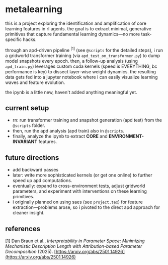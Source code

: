 # metalearning

this is a project exploring the identification and amplification of core learning features in rl agents. the goal is to extract minimal, generative primitives that capture fundamental learning dynamics—no more task-specific hacks.

through an apd-driven pipeline $^{[1]}$ (see `@scripts` for the detailed steps), i run a gridworld transformer training (via `apd_test_on_transformer.py`) to dump model snapshots every epoch. then, a follow-up analysis (using `apd_train.py`) leverages custom cuda kernels (speed is EVERYTHING, bc performance is key) to dissect layer-wise weight dynamics. the resulting data gets fed into a jupyter notebook where i can easily visualize learning waves and feature evolution.

the ipynb is a little new, haven't added anything meaningful yet.

## current setup

- rn: run transformer training and snapshot generation (apd test) from the `@scripts` folder.
- then, run the apd analysis (apd train) also in `@scripts`.
- finally, analyze the ipynb to extract **CORE** and **ENVIRONMENT-INVARIANT** features.

## future directions

- add backward passes
- later: write more sophisticated kernels (or get one online) to further speed up apd computations.
- eventually: expand to cross-environment tests, adjust gridworld parameters, and experiment with interventions on these learning primitives.
- i originally planned on using saes (see `project.tex`) for feature extraction—problems arose, so i pivoted to the direct apd approach for cleaner insight.

## references

[1] Dan Braun et al., _Interpretability in Parameter Space: Minimizing Mechanistic Description Length with Attribution-based Parameter Decomposition_ (2025). [https://arxiv.org/abs/2501.14926](https://arxiv.org/abs/2501.14926)
